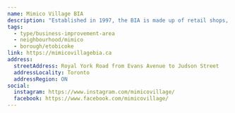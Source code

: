 ```yaml
---
name: Mimico Village BIA
description: "Established in 1997, the BIA is made up of retail shops, restaurants and food service businesses, and various service providers. Located on Royal York Road between Newcastle and Evans Avenue, this quaint neighbourhood of shops and services caters to the local community and surrounding neighbourhoods."
tags:
  - type/business-improvement-area
  - neighbourhood/mimico
  - borough/etobicoke
link: https://mimicovillagebia.ca
address:
  streetAddress: Royal York Road from Evans Avenue to Judson Street
  addressLocality: Toronto
  addressRegion: ON
social:
  instagram: https://www.instagram.com/mimicovillage/
  facebook: https://www.facebook.com/mimicovillage/
---
```

